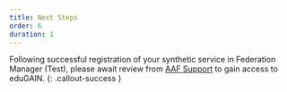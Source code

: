 ```yaml
---
title: Next Steps
order: 6
duration: 1
---
```


Following successful registration of your synthetic service in Federation Manager (Test), please await review from [AAF Support](https://aaf.freshdesk.com/support/home/) to gain access to eduGAIN.
{: .callout-success }